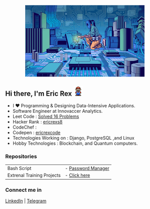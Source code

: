 <div align="center">
<img align="center" width="75%" height = "75%" src="https://github.com/ericraymundrex/ericraymundrex/blob/main/68747470733a2f2f73746174696330312e6e79742e636f6d2f696d616765732f323032302f30372f30322f627573696e6573732f3032546563686669782d696c6c6f2f3031546563686669782d696c6c6f2d6a756d626f2e6769663f7175616c6974793d3930266175746f3d77656270.gif?raw=true" alt="cover" />
</div>

## Hi there, I'm Eric Rex <img src="https://github.com/ericraymundrex/ericraymundrex/blob/main/Mario_Hello_Big.gif?raw=true" width="30px">

- I  ♥️  Programming & Designing Data-Intensive Applications.
- Software Engineer at Innovaccer Analytics.
- Leet Code               : [Solved 16 Problems](https://leetcode.com/ericrex09/)
- Hacker Rank             : [ericrexs8](https://www.hackerrank.com/ericrexs8)
- CodeChef                : 
- Codepen                 : [ericrexcode](https://codepen.io/ericrexcode)
- Technologies Working on : Django, PostgreSQL ,and Linux
- Hobby Technologies      : Blockchain, and Quantum computers.

### Repositories

<table>

  <tr>
    <td>Bash Script</td>
    <td>
      - <a href="https://github.com/ericraymundrex/Password_Manager">Password Manager</a>
    </td>
  </tr>
   <tr>
    <td>Extrenal Training Projects</td>
    <td>
      - <a href="https://github.com/ericraymundrex/Innovaccer_External_Training">Click here</a>
    </td>
  </tr>
</table>



### Connect me in
[LinkedIn](https://www.linkedin.com/in/ericrex/) | [Telegram](https://t.me/ericrex20)
